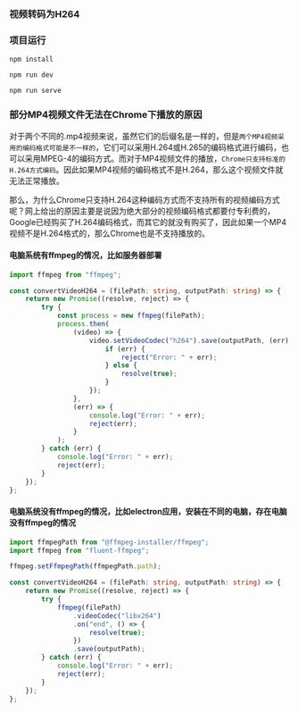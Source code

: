 ### 视频转码为H264

### 项目运行
```shell
npm install

npm run dev

npm run serve
```

### 部分MP4视频文件无法在Chrome下播放的原因
对于两个不同的.mp4视频来说，虽然它们的后缀名是一样的，但是`两个MP4视频采用的编码格式可能是不一样的`，它们可以采用H.264或H.265的编码格式进行编码，也可以采用MPEG-4的编码方式。而对于MP4视频文件的播放，`Chrome只支持标准的H.264方式编码`。因此如果MP4视频的编码格式不是H.264，那么这个视频文件就无法正常播放。

那么，为什么Chrome只支持H.264这种编码方式而不支持所有的视频编码方式呢？网上给出的原因主要是说因为绝大部分的视频编码格式都要付专利费的，Google已经购买了H.264编码格式，而其它的就没有购买了，因此如果一个MP4视频不是H.264格式的，那么Chrome也是不支持播放的。


#### 电脑系统有ffmpeg的情况，比如服务器部署
```ts
import ffmpeg from "ffmpeg";

const convertVideoH264 = (filePath: string, outputPath: string) => {
    return new Promise((resolve, reject) => {
        try {
            const process = new ffmpeg(filePath);
            process.then(
                (video) => {
                    video.setVideoCodec("h264").save(outputPath, (err) => {
                        if (err) {
                            reject("Error: " + err);
                        } else {
                            resolve(true);
                        }
                    });
                },
                (err) => {
                    console.log("Error: " + err);
                    reject(err);
                }
            );
        } catch (err) {
            console.log("Error: " + err);
            reject(err);
        }
    });
};
```

#### 电脑系统没有ffmpeg的情况，比如electron应用，安装在不同的电脑，存在电脑没有ffmpeg的情况
```ts
import ffmpegPath from "@ffmpeg-installer/ffmpeg";
import ffmpeg from "fluent-ffmpeg";

ffmpeg.setFfmpegPath(ffmpegPath.path);

const convertVideoH264 = (filePath: string, outputPath: string) => {
    return new Promise((resolve, reject) => {
        try {
            ffmpeg(filePath)
                .videoCodec("libx264")
                .on("end", () => {
                    resolve(true);
                })
                .save(outputPath);
        } catch (err) {
            console.log("Error: " + err);
            reject(err);
        }
    });
};
```
